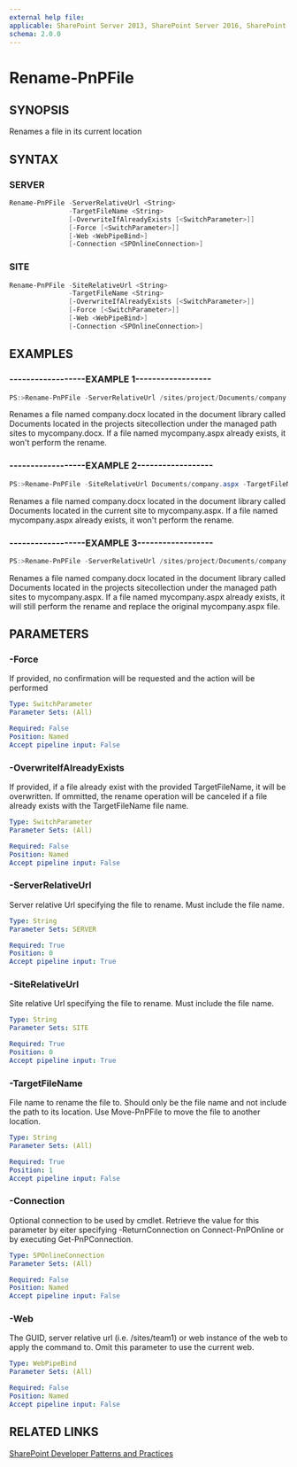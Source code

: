 ```yaml
---
external help file:
applicable: SharePoint Server 2013, SharePoint Server 2016, SharePoint Online
schema: 2.0.0
---
```

# Rename-PnPFile

## SYNOPSIS
Renames a file in its current location

## SYNTAX 

### SERVER
```powershell
Rename-PnPFile -ServerRelativeUrl <String>
               -TargetFileName <String>
               [-OverwriteIfAlreadyExists [<SwitchParameter>]]
               [-Force [<SwitchParameter>]]
               [-Web <WebPipeBind>]
               [-Connection <SPOnlineConnection>]
```

### SITE
```powershell
Rename-PnPFile -SiteRelativeUrl <String>
               -TargetFileName <String>
               [-OverwriteIfAlreadyExists [<SwitchParameter>]]
               [-Force [<SwitchParameter>]]
               [-Web <WebPipeBind>]
               [-Connection <SPOnlineConnection>]
```

## EXAMPLES

### ------------------EXAMPLE 1------------------
```powershell
PS:>Rename-PnPFile -ServerRelativeUrl /sites/project/Documents/company.docx -TargetFileName mycompany.docx
```

Renames a file named company.docx located in the document library called Documents located in the projects sitecollection under the managed path sites to mycompany.docx. If a file named mycompany.aspx already exists, it won't perform the rename.

### ------------------EXAMPLE 2------------------
```powershell
PS:>Rename-PnPFile -SiteRelativeUrl Documents/company.aspx -TargetFileName mycompany.docx
```

Renames a file named company.docx located in the document library called Documents located in the current site to mycompany.aspx. If a file named mycompany.aspx already exists, it won't perform the rename.

### ------------------EXAMPLE 3------------------
```powershell
PS:>Rename-PnPFile -ServerRelativeUrl /sites/project/Documents/company.docx -TargetFileName mycompany.docx -OverwriteIfAlreadyExists
```

Renames a file named company.docx located in the document library called Documents located in the projects sitecollection under the managed path sites to mycompany.aspx. If a file named mycompany.aspx already exists, it will still perform the rename and replace the original mycompany.aspx file.

## PARAMETERS

### -Force
If provided, no confirmation will be requested and the action will be performed

```yaml
Type: SwitchParameter
Parameter Sets: (All)

Required: False
Position: Named
Accept pipeline input: False
```

### -OverwriteIfAlreadyExists
If provided, if a file already exist with the provided TargetFileName, it will be overwritten. If ommitted, the rename operation will be canceled if a file already exists with the TargetFileName file name.

```yaml
Type: SwitchParameter
Parameter Sets: (All)

Required: False
Position: Named
Accept pipeline input: False
```

### -ServerRelativeUrl
Server relative Url specifying the file to rename. Must include the file name.

```yaml
Type: String
Parameter Sets: SERVER

Required: True
Position: 0
Accept pipeline input: True
```

### -SiteRelativeUrl
Site relative Url specifying the file to rename. Must include the file name.

```yaml
Type: String
Parameter Sets: SITE

Required: True
Position: 0
Accept pipeline input: True
```

### -TargetFileName
File name to rename the file to. Should only be the file name and not include the path to its location. Use Move-PnPFile to move the file to another location.

```yaml
Type: String
Parameter Sets: (All)

Required: True
Position: 1
Accept pipeline input: False
```

### -Connection
Optional connection to be used by cmdlet. Retrieve the value for this parameter by eiter specifying -ReturnConnection on Connect-PnPOnline or by executing Get-PnPConnection.

```yaml
Type: SPOnlineConnection
Parameter Sets: (All)

Required: False
Position: Named
Accept pipeline input: False
```

### -Web
The GUID, server relative url (i.e. /sites/team1) or web instance of the web to apply the command to. Omit this parameter to use the current web.

```yaml
Type: WebPipeBind
Parameter Sets: (All)

Required: False
Position: Named
Accept pipeline input: False
```

## RELATED LINKS

[SharePoint Developer Patterns and Practices](http://aka.ms/sppnp)